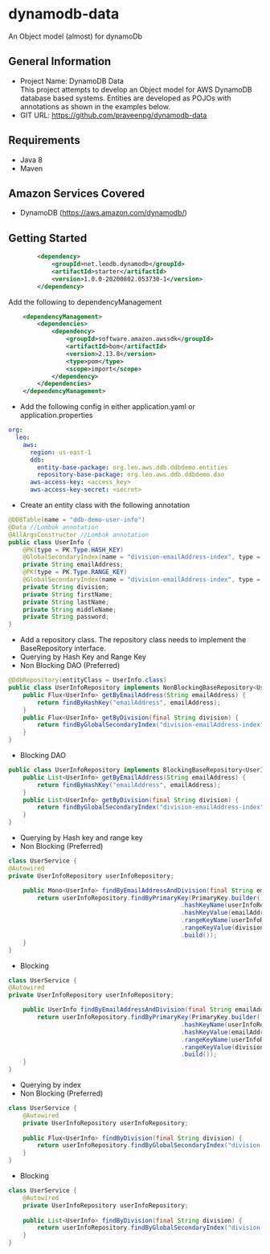 # dynamodb-data
An Object model (almost) for dynamoDb

## General Information
- Project Name: DynamoDB Data\
  This project attempts to develop an Object model for AWS DynamoDB database based systems. Entities are developed as POJOs with annotations as shown in the examples below.
- GIT URL: <https://github.com/praveenpg/dynamodb-data>
## Requirements
- Java 8
- Maven

## Amazon Services Covered
- DynamoDB (https://aws.amazon.com/dynamodb/)

## Getting Started
```xml
        <dependency>
            <groupId>net.leodb.dynamodb</groupId>
            <artifactId>starter</artifactId>
            <version>1.0.0-20200802.053730-1</version>
        </dependency>
```
Add the following to dependencyManagement
```xml
    <dependencyManagement>
        <dependencies>
            <dependency>
                <groupId>software.amazon.awssdk</groupId>
                <artifactId>bom</artifactId>
                <version>2.13.8</version>
                <type>pom</type>
                <scope>import</scope>
            </dependency>
        </dependencies>
    </dependencyManagement>
```

- Add the following config in either application.yaml or application.properties
```yaml
org:
  leo:
    aws:
      region: us-east-1
      ddb:
        entity-base-package: org.leo.aws.ddb.ddbdemo.entities
        repository-base-package: org.leo.aws.ddb.ddbdemo.dao
      aws-access-key: <access_key>
      aws-access-key-secret: <secret>
```
- Create an entity class with the following annotation
```java
@DDBTable(name = "ddb-demo-user-info")
@Data //Lombok annotation
@AllArgsConstructor //Lombok annotation
public class UserInfo {
    @PK(type = PK.Type.HASH_KEY)
    @GlobalSecondaryIndex(name = "division-emailAddress-index", type = PK.Type.RANGE_KEY, projectionType = GlobalSecondaryIndex.ProjectionType.KEYS_ONLY)
    private String emailAddress;
    @PK(type = PK.Type.RANGE_KEY)
    @GlobalSecondaryIndex(name = "division-emailAddress-index", type = PK.Type.HASH_KEY, projectionType = GlobalSecondaryIndex.ProjectionType.KEYS_ONLY)
    private String division;
    private String firstName;
    private String lastName;
    private String middleName;
    private String password;
}
```
- Add a repository class. The repository class needs to implement the BaseRepository interface.
- Querying by Hash Key and Range Key
- Non Blocking DAO (Preferred)
```java
@DdbRepository(entityClass = UserInfo.class)
public class UserInfoRepository implements NonBlockingBaseRepository<UserInfo> {
    public Flux<UserInfo> getByEmailAddress(String emailAddress) {
        return findByHashKey("emailAddress", emailAddress);
    }
    public Flux<UserInfo> getByDivision(final String division) {
        return findByGlobalSecondaryIndex("division-emailAddress-index", division);
    }
}
```
- Blocking DAO
```java
public class UserInfoRepository implements BlockingBaseRepository<UserInfo> {
    public List<UserInfo> getByEmailAddress(String emailAddress) {
        return findByHashKey("emailAddress", emailAddress);
    }
    public List<UserInfo> getByDivision(final String division) {
        return findByGlobalSecondaryIndex("division-emailAddress-index", division);
    }
}
```
- Querying by Hash key and range key
- Non Blocking (Preferred)
```java
class UserService {
@Autowired
private UserInfoRepository userInfoRepository;

    public Mono<UserInfo> findByEmailAddressAndDivision(final String emailAddress, final String division) {
        return userInfoRepository.findByPrimaryKey(PrimaryKey.builder()
                                                .hashKeyName(userInfoRepository.getHashKeyName())
                                                .hashKeyValue(emailAddress)
                                                .rangeKeyName(userInfoRepository.getRangeKeyName())
                                                .rangeKeyValue(division)
                                                .build());
    }
}
```
- Blocking
```java
class UserService {
@Autowired
private UserInfoRepository userInfoRepository;

    public UserInfo findByEmailAddressAndDivision(final String emailAddress, final String division) {
        return userInfoRepository.findByPrimaryKey(PrimaryKey.builder()
                                                .hashKeyName(userInfoRepository.getHashKeyName())
                                                .hashKeyValue(emailAddress)
                                                .rangeKeyName(userInfoRepository.getRangeKeyName())
                                                .rangeKeyValue(division)
                                                .build());
    }
}
```
- Querying by index
- Non Blocking (Preferred)
```java
class UserService {
    @Autowired
    private UserInfoRepository userInfoRepository;
    
    public Flux<UserInfo> findByDivision(final String division) {
        return userInfoRepository.findByGlobalSecondaryIndex("division-emailAddress-index", division);
    }
}
```
- Blocking
```java
class UserService {
    @Autowired
    private UserInfoRepository userInfoRepository;
    
    public List<UserInfo> findByDivision(final String division) {
        return userInfoRepository.findByGlobalSecondaryIndex("division-emailAddress-index", division);
    }
}
```